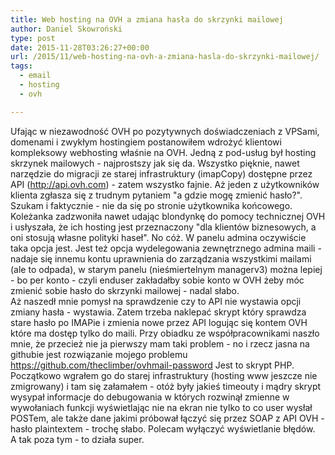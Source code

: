 ```yaml
---
title: Web hosting na OVH a zmiana hasła do skrzynki mailowej
author: Daniel Skowroński
type: post
date: 2015-11-28T03:26:27+00:00
url: /2015/11/web-hosting-na-ovh-a-zmiana-hasla-do-skrzynki-mailowej/
tags:
  - email
  - hosting
  - ovh

---
```

Ufając w niezawodność OVH po pozytywnych doświadczeniach z VPSami, domenami i zwykłym hostingiem postanowiłem wdrożyć klientowi kompleksowy webhosting właśnie na OVH. Jedną z pod-usług był hosting skrzynek mailowych - najprostszy jak się da. Wszystko pięknie, nawet narzędzie do migracji ze starej infrastruktury (imapCopy) dostępne przez API (http://api.ovh.com) - zatem wszystko fajnie. Aż jeden z użytkowników klienta zgłasza się z trudnym pytaniem "a gdzie mogę zmienić hasło?".  
Szukam i faktycznie - nie da się po stronie użytkownika końcowego. Koleżanka zadzwoniła nawet udając blondynkę do pomocy technicznej OVH i usłyszała, że ich hosting jest przeznaczony "dla klientów biznesowych, a oni stosują własne polityki haseł". No cóż. W panelu admina oczywiście taka opcja jest. Jest też opcja wydelegowania zewnętrznego admina maili - nadaje się innemu kontu uprawnienia do zarządzania wszystkimi mailami (ale to odpada), w starym panelu (nieśmiertelnym managerv3) można lepiej - bo per konto - czyli enduser zakładałby sobie konto w OVH żeby móc zmienić sobie hasło do skrzynki mailowej - nadal słabo.  
Aż naszedł mnie pomysł na sprawdzenie czy to API nie wystawia opcji zmiany hasła - wystawia. Zatem trzeba naklepać skrypt który sprawdza stare hasło po IMAPie i zmienia nowe przez API logując się kontem OVH które ma dostęp tylko do maili. Przy obiadku ze współpracownikami naszło mnie, że przecież nie ja pierwszy mam taki problem - no i rzecz jasna na githubie jest rozwiązanie mojego problemu https://github.com/theclimber/ovhmail-password Jest to skrypt PHP. Początkowo wgrałem go do starej infrastruktury (hosting www jeszcze nie zmigrowany) i tam się załamałem - otóż były jakieś timeouty i mądry skrypt wysypał informacje do debugowania w których rozwinął zmienne w wywołaniach funkcji wyświetlając nie na ekran nie tylko to co user wysłał POSTem, ale także dane jakimi próbował łączyć się przez SOAP z API OVH - hasło plaintextem - trochę słabo. Polecam wyłączyć wyświetlanie błędów.  
A tak poza tym - to działa super.